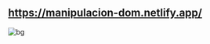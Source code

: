 ## https://manipulacion-dom.netlify.app/

![bg](https://github.com/pedro-donoso/manipulacion-dom/assets/68760595/41d44800-02ff-4e6c-a6e2-fc4f863cfc43)


